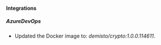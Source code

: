 
#### Integrations

##### AzureDevOps
- Updated the Docker image to: *demisto/crypto:1.0.0.114611*.


